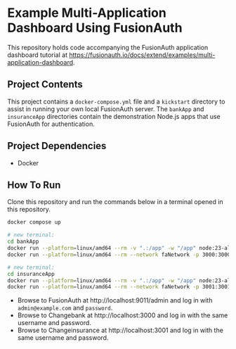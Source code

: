 # Example Multi-Application Dashboard Using FusionAuth

This repository holds code accompanying the FusionAuth application dashboard tutorial at https://fusionauth.io/docs/extend/examples/multi-application-dashboard.

## Project Contents

This project contains a `docker-compose.yml` file and a `kickstart` directory to assist in running your own local FusionAuth server. The `bankApp` and `insuranceApp` directories contain the demonstration Node.js apps that use FusionAuth for authentication.

## Project Dependencies

- Docker

## How To Run

Clone this repository and run the commands below in a terminal opened in this repository.

```sh
docker compose up

# new terminal:
cd bankApp
docker run --platform=linux/amd64 --rm -v ".:/app" -w "/app" node:23-alpine3.19 sh -c  "npm install"
docker run --platform=linux/amd64 --rm --network faNetwork -p 3000:3000 -v ".:/app" -w "/app" -e "PORT=3000" node:23-alpine3.19 sh -c  "npm run start"

# new terminal:
cd insuranceApp
docker run --platform=linux/amd64 --rm -v ".:/app" -w "/app" node:23-alpine3.19 sh -c  "npm install"
docker run --platform=linux/amd64 --rm --network faNetwork -p 3001:3001 -v ".:/app" -w "/app" -e "PORT=3001" node:23-alpine3.19 sh -c  "npm run start"
```

- Browse to FusionAuth at http://localhost:9011/admin and log in with `admin@example.com` and `password`.
- Browse to Changebank at http://localhost:3000 and log in with the same username and password.
- Browse to Changeinsurance at http://localhost:3001 and log in with the same username and password.